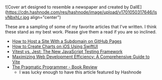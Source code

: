 ![Cover art designed to resemble a newspaper and created by DallE](https://cdn.hashnode.com/res/hashnode/image/upload/v1701050317646/IsvNbxhLr.jpg align="center")

These are a sampling of some of my favorite articles that I've written. I think these stand as my best work. Please give them a read if you are so inclined.

- [How to Host a Site With a Subdomain on GitHub Pages](https://blog.seancoughlin.me/how-to-host-a-site-with-a-subdomain-on-github-pages)
- [How to Create Charts on iOS Using SwiftUI](https://blog.seancoughlin.me/how-to-create-charts-on-ios-using-swiftui)
- [Vitest vs. Jest: The New JavaScript Testing Framework](https://blog.seancoughlin.me/vitest-vs-jest-the-new-javascript-testing-framework)
- [Maximizing Web Development Efficiency: A Comprehensive Guide to Vite](https://blog.seancoughlin.me/maximizing-web-development-efficiency-a-comprehensive-guide-to-vite)
- [The Pragmatic Programmer - Book Review](https://blog.seancoughlin.me/the-pragmatic-programmer-book-review)
  - I was lucky enough to have this article featured by Hashnode
